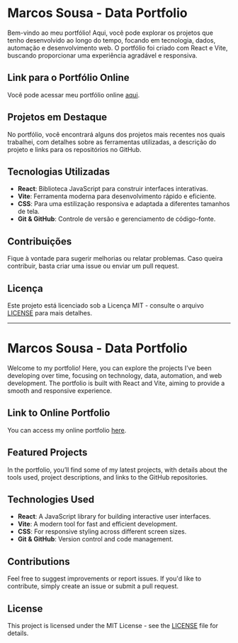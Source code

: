 # Marcos Sousa - Data Portfolio

Bem-vindo ao meu portfólio! Aqui, você pode explorar os projetos que tenho desenvolvido ao longo do tempo, focando em tecnologia, dados, automação e desenvolvimento web. O portfólio foi criado com React e Vite, buscando proporcionar uma experiência agradável e responsiva.

## Link para o Portfólio Online

Você pode acessar meu portfólio online [aqui](https://marcossousa-dataportfolio.vercel.app/).

## Projetos em Destaque

No portfólio, você encontrará alguns dos projetos mais recentes nos quais trabalhei, com detalhes sobre as ferramentas utilizadas, a descrição do projeto e links para os repositórios no GitHub.

## Tecnologias Utilizadas

- **React**: Biblioteca JavaScript para construir interfaces interativas.
- **Vite**: Ferramenta moderna para desenvolvimento rápido e eficiente.
- **CSS**: Para uma estilização responsiva e adaptada a diferentes tamanhos de tela.
- **Git & GitHub**: Controle de versão e gerenciamento de código-fonte.

## Contribuições

Fique à vontade para sugerir melhorias ou relatar problemas. Caso queira contribuir, basta criar uma issue ou enviar um pull request.

## Licença

Este projeto está licenciado sob a Licença MIT - consulte o arquivo [LICENSE](LICENSE) para mais detalhes.


---

# Marcos Sousa - Data Portfolio

Welcome to my portfolio! Here, you can explore the projects I’ve been developing over time, focusing on technology, data, automation, and web development. The portfolio is built with React and Vite, aiming to provide a smooth and responsive experience.

## Link to Online Portfolio

You can access my online portfolio [here](https://marcossousa-dataportfolio.vercel.app/).

## Featured Projects

In the portfolio, you’ll find some of my latest projects, with details about the tools used, project descriptions, and links to the GitHub repositories.

## Technologies Used

- **React**: A JavaScript library for building interactive user interfaces.
- **Vite**: A modern tool for fast and efficient development.
- **CSS**: For responsive styling across different screen sizes.
- **Git & GitHub**: Version control and code management.

## Contributions

Feel free to suggest improvements or report issues. If you'd like to contribute, simply create an issue or submit a pull request.

## License

This project is licensed under the MIT License - see the [LICENSE](LICENSE) file for details.
